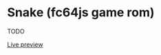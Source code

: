 # Snake (fc64js game rom)

TODO

[Live preview](https://theinvader360.github.io/fc64js/rom/game/snake/)

